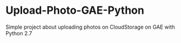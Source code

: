 # Upload-Photo-GAE-Python
Simple project about uploading photos on CloudStorage on GAE with Python 2.7
